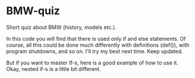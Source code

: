 # BMW-quiz
Short quiz about BMW (history, models etc.).

In this code you will find that there is used only if and else statements. 
Of course, all this could be done much differently with definitions (def()), 
with program shutdowns, and so on. I'll try my best next time. Keep updated. 

But if you want to master If-s, here is a good example of how to use it. 
Okay, nested if-s is a little bit different. 
